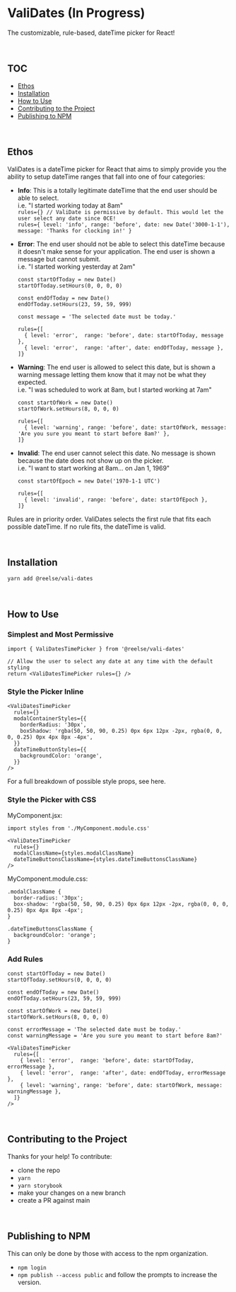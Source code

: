 # ValiDates (In Progress)

The customizable, rule-based, dateTime picker for React!

<br/>

## TOC

- [Ethos](#ethos)
- [Installation](#installation)
- [How to Use](#how-to-use)
- [Contributing to the Project](#contributing-to-the-project)
- [Publishing to NPM](#publishing-to-npm)

<br/>

<a name="ethos"></a>

## Ethos

ValiDates is a dateTime picker for React that aims to simply provide you the ability to setup dateTime ranges that fall into one of four categories:

- **Info**: This is a totally legitimate dateTime that the end user should be able to select.\
  i.e. "I started working today at 8am"\
  `rules={} // ValiDate is permissive by default. This would let the user select any date since 0CE!`\
  `rules={ level: 'info', range: 'before', date: new Date('3000-1-1'), message: 'Thanks for clocking in!' }`

- **Error**: The end user should not be able to select this dateTime because it doesn't make sense for your application. The end user is shown a message but cannot submit.\
  i.e. "I started working yesterday at 2am"

  ```
  const startOfToday = new Date()
  startOfToday.setHours(0, 0, 0, 0)

  const endOfToday = new Date()
  endOfToday.setHours(23, 59, 59, 999)

  const message = 'The selected date must be today.'

  rules={[
    { level: 'error',  range: 'before', date: startOfToday, message },
    { level: 'error',  range: 'after', date: endOfToday, message },
  ]}
  ```

- **Warning**: The end user is allowed to select this date, but is shown a warning message letting them know that it may not be what they expected.\
  i.e. "I was scheduled to work at 8am, but I started working at 7am"

  ```
  const startOfWork = new Date()
  startOfWork.setHours(8, 0, 0, 0)

  rules={[
    { level: 'warning', range: 'before', date: startOfWork, message: 'Are you sure you meant to start before 8am?' },
  ]}
  ```

- **Invalid**: The end user cannot select this date. No message is shown because the date does not show up on the picker.\
  i.e. "I want to start working at 8am... on Jan 1, 1969"

  ```
  const startOfEpoch = new Date('1970-1-1 UTC')

  rules={[
    { level: 'invalid', range: 'before', date: startOfEpoch },
  ]}
  ```

Rules are in priority order. ValiDates selects the first rule that fits each possible dateTime. If no rule fits, the dateTime is valid.

<br/>

<a name="installation"></a>

## Installation

`yarn add @reelse/vali-dates`

<br/>

<a name="how-to-use"></a>

## How to Use

### Simplest and Most Permissive

```
import { ValiDatesTimePicker } from '@reelse/vali-dates'

// Allow the user to select any date at any time with the default styling
return <ValiDatesTimePicker rules={} />
```

### Style the Picker Inline

```
<ValiDatesTimePicker
  rules={}
  modalContainerStyles={{
    borderRadius: '30px',
    boxShadow: 'rgba(50, 50, 90, 0.25) 0px 6px 12px -2px, rgba(0, 0, 0, 0.25) 0px 4px 8px -4px',
  }}
  dateTimeButtonStyles={{
    backgroundColor: 'orange',
  }}
/>
```

For a full breakdown of possible style props, see here.

### Style the Picker with CSS

MyComponent.jsx:

```
import styles from './MyComponent.module.css'

<ValiDatesTimePicker
  rules={}
  modalClassName={styles.modalClassName}
  dateTimeButtonsClassName={styles.dateTimeButtonsClassName}
/>
```

MyComponent.module.css:

```
.modalClassName {
  border-radius: '30px';
  box-shadow: 'rgba(50, 50, 90, 0.25) 0px 6px 12px -2px, rgba(0, 0, 0, 0.25) 0px 4px 8px -4px';
}

.dateTimeButtonsClassName {
  backgroundColor: 'orange';
}
```

### Add Rules

```
const startOfToday = new Date()
startOfToday.setHours(0, 0, 0, 0)

const endOfToday = new Date()
endOfToday.setHours(23, 59, 59, 999)

const startOfWork = new Date()
startOfWork.setHours(8, 0, 0, 0)

const errorMessage = 'The selected date must be today.'
const warningMessage = 'Are you sure you meant to start before 8am?'

<ValiDatesTimePicker
  rules={[
    { level: 'error',  range: 'before', date: startOfToday, errorMessage },
    { level: 'error',  range: 'after', date: endOfToday, errorMessage },
    { level: 'warning', range: 'before', date: startOfWork, message: warningMessage },
  ]}
/>
```

<br/>

<a name="contributing-to-the-project"></a>

## Contributing to the Project

Thanks for your help! To contribute:

- clone the repo
- `yarn`
- `yarn storybook`
- make your changes on a new branch
- create a PR against main

<br/>

<a name="publishing-to-npm"></a>

## Publishing to NPM

This can only be done by those with access to the npm organization.

- `npm login`
- `npm publish --access public` and follow the prompts to increase the version.
